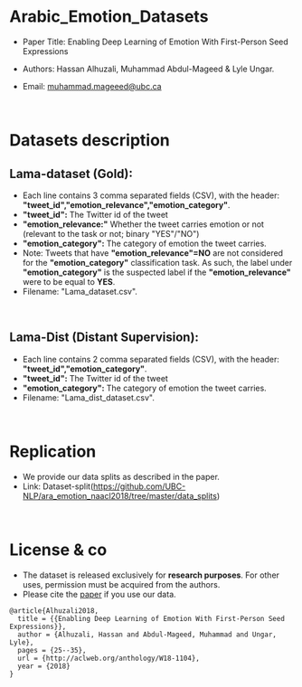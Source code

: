 # Arabic_Emotion_Datasets
* Paper Title: Enabling Deep Learning of Emotion With First-Person Seed Expressions

* Authors: Hassan Alhuzali, Muhammad Abdul-Mageed & Lyle Ungar.

* Email: muhammad.mageeed@ubc.ca

</br>

# Datasets description
## Lama-dataset (Gold):
	
* Each line contains 3 comma separated fields (CSV), with the header: **"tweet_id","emotion_relevance","emotion_category"**.
* **"tweet_id":** The Twitter id of the tweet
* **"emotion_relevance:"** Whether the tweet carries emotion or not (relevant to the task or not; binary "YES"/"NO")
* **"emotion_category":** The category of emotion the tweet carries.
* Note: Tweets that have **"emotion_relevance"=NO** are not considered for the **"emotion_category"** classification task. As such, the label under **"emotion_category"** is the suspected label if the  **"emotion_relevance"** were to be equal to **YES**.
* Filename: "Lama_dataset.csv".

</br>

## Lama-Dist (Distant Supervision):
* Each line contains 2 comma separated fields (CSV), with the header: **"tweet_id","emotion_category"**.
* **"tweet_id":** The Twitter id of the tweet
* **"emotion_category":** The category of emotion the tweet carries.
* Filename: "Lama_dist_dataset.csv".

</br>

# Replication

* We provide our data splits as described in the paper. 
* Link: Dataset-split(https://github.com/UBC-NLP/ara_emotion_naacl2018/tree/master/data_splits)

</br>

# License & co
* The dataset is released exclusively for **research purposes**. For other uses, permission must be acquired from the authors.
* Please cite the [paper](http://aclweb.org/anthology/W18-1104) if you use our data.

```
@article{Alhuzali2018,
  title = {{Enabling Deep Learning of Emotion With First-Person Seed Expressions}},
  author = {Alhuzali, Hassan and Abdul-Mageed, Muhammad and Ungar, Lyle},
  pages = {25--35},
  url = {http://aclweb.org/anthology/W18-1104},
  year = {2018}
}
```
